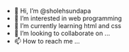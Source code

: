 - 👋 Hi, I’m @sholehsundapa
- 👀 I’m interested in web programming
- 🌱 I’m currently learning html and css
- 💞️ I’m looking to collaborate on ...
- 📫 How to reach me ...

<!---
sholehsundapa/sholehsundapa is a ✨ special ✨ repository because its `README.md` (this file) appears on your GitHub profile.
You can click the Preview link to take a look at your changes.
--->
